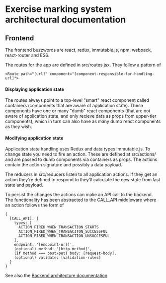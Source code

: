 # Exercise marking system architectural documentation

## Frontend

The frontend buzzwords are react, redux, immutable.js, npm, webpack, react-router and ES6.

The routes for the app are defined in src/routes.jsx. They follow a pattern of 

    <Route path="[url]" component="[component-responsible-for-handling-url]"> 

#### Displaying application state

The routes always point to a top-level "smart" react component called containers (components that are aware of application state). These components have one or many "dumb" react components (that are not aware of application state, and only recieve data as props from upper-tier components), which in turn can also have as many dumb react components as they wish.

#### Modifying application state

Application state handling uses Redux and data types Immutable.js. To change state you need to fire an action. These are defined at src/actions/ and are passed to dumb components via containers as props. The actions contain the action signature and possibly a data payload.

The reducers in src/reducers listen to all application actions. If they get an action they're defined to respond to they'll calculate the new state from last state and payload.

To persist the changes the actions can make an API call to the backend. The functionality has been abstracted to the CALL_API middleware where an action follows the form of

    {
      [CALL_API]: {
        types: [
          ACTION_FIRED_WHEN_TRANSACTION_STARTS
          ACTION_FIRED_WHEN_TRANSACITON_SUCCESSFUL
          ACTION_FIRED_WHEN_TRANSACTION_UNSUCCESFUL
        ],
        endpoint: '[endpoint-url]',
        (optional) method: '[http-method]',
        (if method === post/put) body: [request-body],
        (optional) validate: [validation-rules]
      }
    }

See also the [Backend architecture documentation]()
